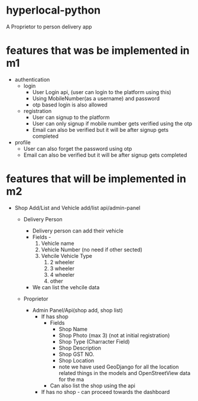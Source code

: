# hyperlocal-python
A Proprietor to person delivery app
# features that was be implemented in m1
- authentication
  - login
    - User Login api, (user can login to the platform using this)
    - Using MobileNumber(as a username) and password
    - otp based login is also allowed
  - registration
    - User can signup to the platform
    - User can only signup if mobile number gets verified using the otp
    - Email can also be verified but it will be after signup gets completed
- profile
    - User can also forget the password using otp 
    - Email can also be verified but it will be after signup gets completed

# features that will be implemented in m2
- Shop Add/List and Vehicle add/list api/admin-panel

  - Delivery Person
    - Delivery person can add their vehicle
    - Fields - 
        1. Vehicle name
        2. Vehicle Number (no need if other sected)
        3. Vehcile Vehicle Type
            1. 2 wheeler
            2. 3 wheeler
            3. 4 wheeler
            4. other
    - We can list the vehcile data

  - Proprietor
    - Admin Panel/Api(shop add, shop list)
      - If has shop
        - Fields
            - Shop Name
            - Shop Photo (max 3) (not at initial registration)
            - Shop Type (Charracter Field)
            - Shop Description
            - Shop GST NO.
            - Shop Location
            - note we have used GeoDjango for all the location related things in the models and OpenStreetView data for the ma
        - Can also list the shop using the api
      - If has no shop
            - can proceed towards the dashboard

